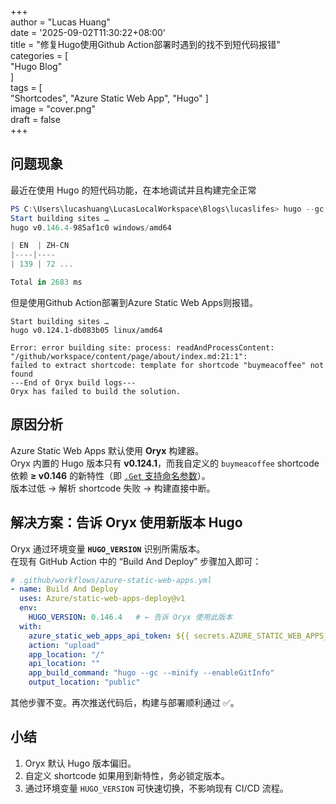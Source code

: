 +++  
author = "Lucas Huang"  
date = '2025-09-02T11:30:22+08:00'  
title = "修复Hugo使用Github Action部署时遇到的找不到短代码报错"  
categories = [  
    "Hugo Blog"  
]  
tags = [  
    "Shortcodes",
    "Azure Static Web App",
    "Hugo"
]  
image = "cover.png"  
draft = false  
+++  
## 问题现象  
最近在使用 Hugo 的短代码功能，在本地调试并且构建完全正常  
```powershell
PS C:\Users\lucashuang\LucasLocalWorkspace\Blogs\lucaslifes> hugo --gc --minify --enableGitInfo  
Start building sites …  
hugo v0.146.4-985af1c0 windows/amd64  

| EN  | ZH-CN  
|----|----  
| 139 | 72 ...  

Total in 2683 ms  
```  

但是使用Github Action部署到Azure Static Web Apps则报错。
```text
Start building sites …  
hugo v0.124.1-db083b05 linux/amd64  

Error: error building site: process: readAndProcessContent:  
"/github/workspace/content/page/about/index.md:21:1":  
failed to extract shortcode: template for shortcode "buymeacoffee" not found
---End of Oryx build logs---
Oryx has failed to build the solution.
```  

## 原因分析  
Azure Static Web Apps 默认使用 **Oryx** 构建器。  
Oryx 内置的 Hugo 版本只有 **v0.124.1**，而我自定义的 `buymeacoffee` shortcode 依赖 **≥ v0.146** 的新特性（即 [`.Get` 支持命名参数](https://github.com/gohugoio/hugo/releases/tag/v0.146.0)）。  
版本过低 → 解析 shortcode 失败 → 构建直接中断。  

## 解决方案：告诉 Oryx 使用新版本 Hugo  
Oryx 通过环境变量 **`HUGO_VERSION`** 识别所需版本。  
在现有 GitHub Action 中的 “Build And Deploy” 步骤加入即可：  

```yaml
# .github/workflows/azure-static-web-apps.yml
- name: Build And Deploy
  uses: Azure/static-web-apps-deploy@v1
  env:
    HUGO_VERSION: 0.146.4   # ← 告诉 Oryx 使用此版本
  with:
    azure_static_web_apps_api_token: ${{ secrets.AZURE_STATIC_WEB_APPS_API_TOKEN }}
    action: "upload"
    app_location: "/"              
    api_location: ""
    app_build_command: "hugo --gc --minify --enableGitInfo"
    output_location: "public"
```

其他步骤不变。再次推送代码后，构建与部署顺利通过 ✅。  

## 小结  
1. Oryx 默认 Hugo 版本偏旧。  
2. 自定义 shortcode 如果用到新特性，务必锁定版本。  
3. 通过环境变量 `HUGO_VERSION` 可快速切换，不影响现有 CI/CD 流程。  
